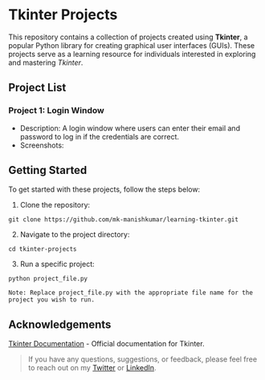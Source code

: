 # Tkinter Projects

This repository contains a collection of projects created using **Tkinter**, a popular Python library for creating graphical user interfaces (GUIs). These projects serve as a learning resource for individuals interested in exploring and mastering _Tkinter_.

## Project List

### Project 1: Login Window

 - Description: A login window where users can enter their email and password to log in if the credentials are correct.
 - Screenshots: 

## Getting Started

To get started with these projects, follow the steps below:

1. Clone the repository: 

```
git clone https://github.com/mk-manishkumar/learning-tkinter.git
```

2. Navigate to the project directory:

```
cd tkinter-projects
```

3. Run a specific project:

```
python project_file.py
```

`Note: Replace project_file.py with the appropriate file name for the project you wish to run.`

## Acknowledgements

[Tkinter Documentation](https://docs.python.org/3/library/tkinter.html) - Official documentation for Tkinter.

> If you have any questions, suggestions, or feedback, please feel free to reach out on my [Twitter](https://twitter.com/_manishmk) or [LinkedIn](https://www.linkedin.com/in/mk-manishkumar/).


